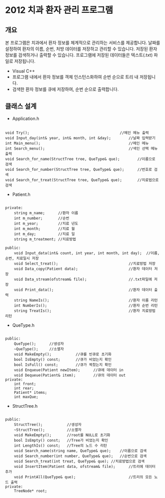 # 2012 치과 환자 관리 프로그램

개요
-------------
본 프로그램은 치과에서 환자 정보를 체계적으로 관리하는 서비스를 제공합니다.
날짜를 설정하여 환자의 이름, 순번, 처방 데이터를 저장하고 관리할 수 있습니다.
저장된 환자정보를 검색하거나 출력할 수 있습니다.
프로그램에 저장된 데이터들은 텍스트(.txt) 파일로 저장됩니다.
+ Visual C++
+ 프로그램 내에서 환자 정보를 객체 인스턴스화하여 순번 순으로 트리 내 저장됩니다.
+ 검색한 환자 정보를 큐에 저장하여, 순번 순으로 출력합니다. 

클래스 설계
-------------
+ Application.h
<pre><code>
void Try();											//메인 메뉴 출력
void Input_day(int& year, int& month, int &day);		//날짜 입력받기
int Main_menu();										//메인 메뉴
int Search_menu();										//색인 선택 메뉴 출력
void Search_for_name(StructTree tree, QueType& que);		//이름으로 검색
void Search_for_number(StructTree tree, QueType& que);		//번호로 검색
void Search_for_treat(StructTree tree, QueType& que);		//치료법으로 검색
</code></pre>

+ Patient.h
<pre><code>
private:
	string m_name;		//환자 이름
	int m_number;		//순번
	int m_year;			//치료 년도
	int m_month;		//치료 월
	int m_day;			//치료 일
	string m_treatment;	//치료방법

public:
	void Input_data(int& count, int year, int month, int day);	//이름, 순번, 치료일시 저장
	void Select_treat();								//치료방법 저장
	void Data_copy(Patient data);						//환자 데이터 저장
	void Data_stream(ofstream& file);					//.txt파일에 저장
	void Print_data();									//환자 데이터 출력
	string NameIs();									//환자 이름 리턴
	int NumberIs();										//환자 순번 리턴
	string TreatIs();									//환자 치료방법 리턴
</code></pre>

+ QueType.h
<pre><code>
public: 
    QueType();		//생성자
    ~QueType();		//소멸자
    void MakeEmpty();			//큐를 빈큐로 초기화
    bool IsEmpty() const;		//큐가 비었는지 확인
    bool IsFull() const;		//큐가 꽉찼는지 확인
    void Enqueue(Patient newItem);		//큐에 데이터 in
    void Dequeue(Patient& item);		//큐의 데이터 out
private:
    int front;
    int rear;
    Patient* items;
    int maxQue;
</code></pre>

+ StructTree.h
<pre><code>
public:
	StructTree();			//생성자
	~StructTree();			//소멸자
	void MakeEmpty();		//root를 NULL로 초기화
	bool IsEmpty() const;	//Tree가 비었는지 확인
	int LengthIs() const;	//Tree의 노드 수 리턴
	void Search_name(string name, QueType& que);	//이름으로 검색
	void Search_number(int number, QueType& que);	//순번으로 검색
	void Search_treat(int treat, QueType& que);	//치료방법으로 검색
	void InsertItem(Patient data, ofstream& file);		//트리에 데이터 추가
	void PrintAll(QueType& que);						//트리의 모든 노드 출력
private:
	TreeNode* root;
</code></pre>
